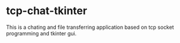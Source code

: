 # tcp-chat-tkinter

This is a chating and file transferring application based on tcp socket programming and tkinter gui.
